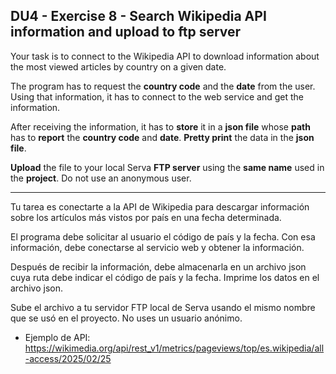 ## DU4 - Exercise 8 - Search Wikipedia API information and upload to ftp server

Your task is to connect to the Wikipedia API to download information about the most viewed articles by country on a given date.

The program has to request the **country code** and the **date** from the user. Using that information, it has to connect to the web service and get the information.

After receiving the information, it has to **store** it in a **json file** whose **path** has to **report** the **country code** and **date**. **Pretty print** the data in the **json file**.

**Upload** the file to your local Serva **FTP server** using the **same name** used in the **project**. Do not use an anonymous user.

---

Tu tarea es conectarte a la API de Wikipedia para descargar información sobre los artículos más vistos por país en una fecha determinada.

El programa debe solicitar al usuario el código de país y la fecha. Con esa información, debe conectarse al servicio web y obtener la información.

Después de recibir la información, debe almacenarla en un archivo json cuya ruta debe indicar el código de país y la fecha. Imprime los datos en el archivo json.

Sube el archivo a tu servidor FTP local de Serva usando el mismo nombre que se usó en el proyecto. No uses un usuario anónimo.

- Ejemplo de API: https://wikimedia.org/api/rest_v1/metrics/pageviews/top/es.wikipedia/all-access/2025/02/25